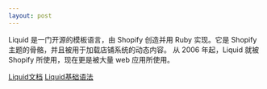 ```yaml
---
layout: post
---
```

Liquid 是一门开源的模板语言，由 Shopify 创造并用 Ruby 实现。它是 Shopify 主题的骨骼，并且被用于加载店铺系统的动态内容。
从 2006 年起，Liquid 就被 Shopify 所使用，现在更是被大量 web 应用所使用。

[Liquid文档](https://liquid.bootcss.com/)
[Liquid基础语法](https://www.cnblogs.com/lslvxy/p/3651936.html)

  
 
 
  